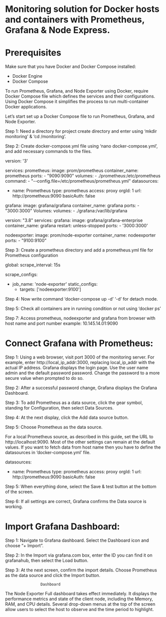 # Monitoring solution for Docker hosts and containers with Prometheus, Grafana & Node Express.
# Prerequisites
Make sure that you have Docker and Docker Compose installed:
* Docker Engine
* Docker Compose

To run Prometheus, Grafana, and Node Exporter using Docker, require Docker Compose file which defines the services and their configurations. Using Docker Compose it simplifies the process to run multi-container Docker applications.



Let’s start set up a Docker Compose file to run Prometheus, Grafana, and Node Exporter.

Step 1: Need a directory for project create directory and enter using ‘mkdir monitoring’ & ‘cd /monitoring’.

Step 2: Create docker-compose.yml file using ‘nano  docker-compose.yml’, and add necessary commands to the files.

version: '3'

services:
  prometheus:
    image: prom/prometheus
    container_name: prometheus
    ports:
      - "9090:9090"
    volumes:
      - ./prometheus:/etc/prometheus
    command:
      - "--config.file=/etc/prometheus/prometheus.yml"
datasources:
  - name: Prometheus
    type: prometheus
    access: proxy
    orgId: 1
    url: http://prometheus:9090
    basicAuth: false

  grafana:
    image: grafana/grafana
    container_name: grafana
    ports:
      - "3000:3000"
    Volumes:
 volumes:
      - ./grafana:/var/lib/grafana

version: "3.8"
services:
  grafana:
    image: grafana/grafana-enterprise
    container_name: grafana
    restart: unless-stopped
    ports:
     - '3000:3000'

  nodeexporter:
    image: prom/node-exporter
    container_name: nodeexporter
    ports:
      - "9100:9100"




Step 3: Create a prometheus directory and add a prometheus.yml file for Prometheus configuration
		

global:
  scrape_interval: 15s

scrape_configs:
  - job_name: 'node-exporter'
    static_configs:
      - targets: ['nodeexporter:9100']

Step 4:  Now write command ‘docker-compose up -d’  ‘-d’ for detach mode.

Step 5: Check all containers are in running condition or not using ‘docker ps’

Step 7: Access prometheus, nodeexporter and grafana from browser with host name and port number example: 10.145.14.01:9090



# Connect Grafana with Prometheus:

Step 1: Using a web browser, visit port 3000 of the monitoring server. For example, enter http://local_ip_addr:3000, replacing local_ip_addr with the actual IP address. Grafana displays the login page. Use the user name admin and the default password password. Change the password to a more secure value when prompted to do so.



Step 2: After a successful password change, Grafana displays the Grafana Dashboard.



Step 3: To add Prometheus as a data source, click the gear symbol, standing for Configuration, then select Data Sources.


Step 4: At the next display, click the Add data source button.

Step 5: Choose Prometheus as the data source.

For a local Prometheus source, as described in this guide, set the URL to http://localhost:9090. Most of the other settings can remain at the default values. If you want to fetch data from host name then you have to define the datasources in ‘docker-compose.yml’ file. 

datasources:
  - name: Prometheus
    type: prometheus
    access: proxy
    orgId: 1
    url: http://prometheus:9090
    basicAuth: false



Step 5: When everything done, select the Save & test button at the bottom of the screen.



Step 6: If all settings are correct, Grafana confirms the Data source is working.






# Import Grafana Dashboard:

Step 1: Navigate to Grafana dashboard. Select the Dashboard icon and choose “+ Import”.




Step 2: In the Import via grafana.com box, enter the ID you can find it on grafanahub, then select the Load button.




Step 3: At the next screen, confirm the import details. Choose Prometheus as the data source and click the Import button.







					Dashboard


The Node Exporter Full dashboard takes effect immediately. It displays the performance metrics and state of the client node, including the Memory, RAM, and CPU details. Several drop-down menus at the top of the screen allow users to select the host to observe and the time period to highlight.




